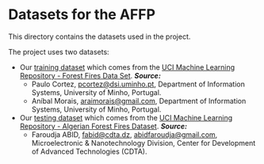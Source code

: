 # Datasets for the AFFP

This directory contains the datasets used in the project.

The project uses two datasets:

- Our [training dataset](Training_Data.csv) which comes from the [UCI Machine Learning Repository - Forest Fires Data Set](http://archive.ics.uci.edu/ml/datasets/Forest+Fires). ***Source:***
  - Paulo Cortez, pcortez@dsi.uminho.pt, Department of Information Systems, University of Minho, Portugal.
  - Aníbal Morais, araimorais@gmail.com, Department of Information Systems, University of Minho, Portugal.
- Our [testing dataset](Testing_Data.csv) which comes from the [UCI Machine Learning Repository - Algerian Forest Fires Dataset](https://archive.ics.uci.edu/ml/datasets/Algerian+Forest+Fires+Dataset++#). ***Source:***
  - Faroudja ABID, fabid@cdta.dz, abidfaroudja@gmail.com, Microelectronic & Nanotechnology Division, Center for Development of Advanced Technologies (CDTA).

